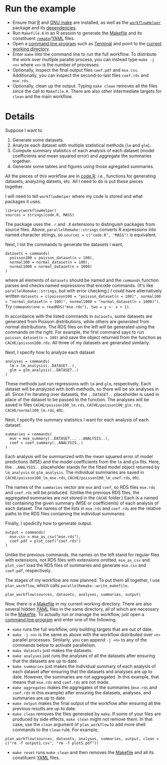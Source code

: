 # Run the example

- Ensure that [R](https://www.r-project.org/) and [GNU make](https://www.gnu.org/software/make/) are installed, as well as the [`workflowHelper`](https://github.com/wlandau/workflowHelper) package and its [dependencies](https://github.com/wlandau/workflowHelper/blob/master/DESCRIPTION).
- Run `Makefile.R` in an R session to generate the [Makefile](https://www.gnu.org/software/make/) and its constituent [`remake`](https://github.com/richfitz/remake)/[YAML](http://yaml.org/) files.
- Open a [command line program](http://linuxcommand.org/) such as [Terminal](https://en.wikipedia.org/wiki/Terminal_%28OS_X%29) and point to the [current working directory](http://www.linfo.org/cd.html).
- Enter `make` into the command line to run the full workflow. To distribute the work over multiple parallel process, you can instead type `make -j <n>` where `<n>` is the number of processes.
- Optionally, inspect the final output files `coef.pdf` and `mse.csv`. Additionally, you can inspect the second-to-last files `coef.rds` and `mse.rds`.
- Optionally, clean up the output. Typing `make clean` removes all the files since the call to `Makefile.R`. There are also other intermediate targets for `clean` and the main workflow.

# Details

Suppose I want to 

1. Generate some datasets.
2. Analyze each dataset with multiple statistical methods (`lm` and `glm`).
3. Compute summary statistics of each analysis of each dataset (model coefficients and mean squared error) and aggregate the summaries together.
4. Generate some tables and figures using those agregated summaries.

All the pieces of this workflow are in [code.R]("https://github.com/wlandau/workflowHelper/blob/master/example/code.R"): i.e., functions for generating datasets, analyzing datsets, etc. All I need to do is put these pieces together.

I will need to tell `workflowHelper` where my code is stored and what packages it uses.

```{r}
library(workflowHelper)
sources = strings(code.R, MASS)
```

The package uses the `.r` and `.R` extensions to distinguish packages from source files. Above, `parallelRemake::strings` converts R expressions into named character strings, so `sources = c("code.R", "MASS")` is equivalent.

Next, I list the commands to generate the datasets I want,

```{r}
datasets = commands(
  poisson100 = poisson_dataset(n = 100),
  normal100 = normal_dataset(n = 100),
  normal1000 = normal_dataset(n = 1000)
)
```

where all elements of `datasets` should be named and the `commands` function parses and checks named expressions that encode commands. (It's like `parallelRemake::strings`, but with error checking.) I could have alternatively written `datasets = c(poisson100 = "poisson_dataset(n = 100)", normal100 = "normal_dataset(n = 100)", normal1000 = "normal_dataset(n = 1000)")`. Try `commands(one = readRDS("mse.rds"), two = y <- x + 1)`.

In accordance with the listed commands in `datasets`, some datasets are generated from Poisson distributions, while others are generated from normal distributions. The RDS files on the left will be generated using the commands on the right. For example, the first command says to run `poisson_dataset(n = 100)` and save the object returned from the function as `CACHE/poisson100.rds`. All three of my datasets are generated similarly.

Next, I specify how to analyze each dataset

```{r}
analyses = commands(
  lm = lm_analysis(..DATASET..),
  glm = glm_analysis(..DATASET..)
)
```

These methods just run regressions with `lm` and `glm`, respectively. Each dataset will be analyzed with both methods, so there will be six analyses in all. Since I'm iterating over datasets, the `..DATASET..` placeholder is used in place of the dataset to be passed to the function. The analyses will be saved in files `CACHE/poisson100_lm.rds`, `CACHE/poisson100_glm.rds`, `CACHE/normal100_lm.rds`, etc.

Next, I specify the summary statistics I want for each analysis of each dataset. 

```{r}
summaries = commands(
  mse = mse_summary(..DATASET.., ..ANALYSIS..),
  coef = coef_summary(..ANALYSIS..)
)
```

Each analysis will be summarized with the mean squared error of model predictions (MSE) and the model coefficients from the `lm` and `glm` fits. Here, the `..ANALYSIS..` placeholder stands for the fitted model object returned by `lm_analysis` or `glm_analysis`. The individual summaries are saved in `CACHE/poisson100_lm_mse.rds`, `CACHE/poisson100_lm_coef.rds`, etc.

The names of the `summaries` vector are `mse` and `coef`, so RDS files `mse.rds` and `coef.rds` will be produced. (Unlike the previous RDS files, the aggregated summaries are not stored in the `CACHE` folder.) Each is a named list containing the given summary (MSE or coefficients) of each analysis of each dataset. The names of the lists in `mse.rds` and `coef.rds` are the relative paths to the RDS files containing the individual summaries.


Finally, I spedicify how to generate output.

```{r}
output = commands(
  mse.csv = mse_as_csv("mse.rds"),
  coef.pdf = plot_coef("coef.rds")
)
```

Unlike the previous commands, the names on the left stand for regular files with extensions, not RDS files with extensions omitted. `mse_as_csv` and `plot_coef` load the RDS files of summaries and generate `mse.csv` and `coef.pdf`, respectively.

The stages of my workflow are now planned. To put them all together, I use `plan_workflow`, which calls `parallelRemake::write_makefile`.

```{r}
plan_workflow(sources, datasets, analyses, summaries, output)
```

Now, there is a [Makefile](https://www.gnu.org/software/make/) in my current working directory. There are also several hidden [YAML](http://yaml.org/) files in the same directory, all of which are necessary to the [Makefile](https://www.gnu.org/software/make/). To actually run or manage the workflow, just open a [command line program](http://linuxcommand.org/) and enter one of the following.

- `make` runs the full workflow, only building targets that are out of date.
- `make -j <n>` is the same as above with the workflow distributed over `<n>` parallel processes. Similarly, you can append `-j <n>` to any of the commands below to activate parallelism.
- `make datasets` just makes the datasets.
- `make analyses` just runs the analyses of all the datasets after ensuring that the datasets are up to date.
- `make summaries` just makes the individual summary of each analysis of each dataset after ensuring that the datasets and analyses are up to date. However, the summaries are not aggregated. In this example, that means that `mse.rds` and `coef.rds` are not made.
- `make aggregates` makes the aggregates of the summaries (`mse.rds` and `coef.rds` in this example) after ensuring the datasets, analyses, and summaries are up to date.
- `make output` makes the final output of the workflow after ensuring all the previous results are up to date.
- `make clean` removes the files generated by `make`. If some of your files are produced by side effects, `make clean` might not remove them. In that case, use the `clean` argument of `plan_workflow` to add more shell commands to the `clean` rule. For example, 
```{r}
plan_workflow(sources, datasets, analyses, summaries, output, clean = c("rm -f output1.csv", "rm -f plot5.pdf"))
```
- `make reset` runs `make clean` and then removes the [Makefile](https://www.gnu.org/software/make/) and all its constituent [YAML](http://yaml.org/) files.